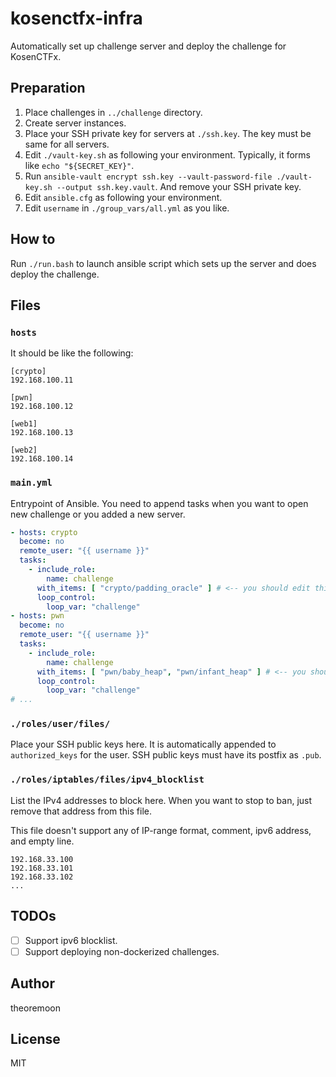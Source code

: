 # kosenctfx-infra

Automatically set up challenge server and deploy the challenge for KosenCTFx.

## Preparation

1. Place challenges in `../challenge` directory.
1. Create server instances.
1. Place your SSH private key for servers at `./ssh.key`. The key must be same for all servers.
1. Edit `./vault-key.sh` as following your environment. Typically, it forms like `echo "${SECRET_KEY}"`.
1. Run `ansible-vault encrypt ssh.key --vault-password-file ./vault-key.sh --output ssh.key.vault`. And remove your SSH private key.
1. Edit `ansible.cfg` as following your environment.
1. Edit `username` in `./group_vars/all.yml` as you like.

## How to

Run `./run.bash` to launch ansible script which sets up the server and does deploy the challenge.


## Files

### `hosts`

It should be like the following:

```
[crypto]
192.168.100.11

[pwn]
192.168.100.12

[web1]
192.168.100.13

[web2]
192.168.100.14
```

### `main.yml`

Entrypoint of Ansible. You need to append tasks when you want to open new challenge or you added a new server.

```yaml
- hosts: crypto
  become: no
  remote_user: "{{ username }}"
  tasks:
    - include_role:
        name: challenge
      with_items: [ "crypto/padding_oracle" ] # <-- you should edit this path
      loop_control:
        loop_var: "challenge"
- hosts: pwn
  become: no
  remote_user: "{{ username }}"
  tasks:
    - include_role:
        name: challenge
      with_items: [ "pwn/baby_heap", "pwn/infant_heap" ] # <-- you should edit this path
      loop_control:
        loop_var: "challenge"
# ...
```

### `./roles/user/files/`

Place your SSH public keys here. It is automatically appended to `authorized_keys` for the user. SSH public keys must have its postfix as `.pub`.

### `./roles/iptables/files/ipv4_blocklist`

List the IPv4 addresses to block here. When you want to stop to ban, just remove that address from this file.

This file doesn't support any of IP-range format, comment, ipv6 address, and empty line.

```
192.168.33.100
192.168.33.101
192.168.33.102
...
```

## TODOs

- [ ] Support ipv6 blocklist.
- [ ] Support deploying non-dockerized challenges.

## Author

theoremoon

## License

MIT
